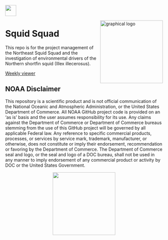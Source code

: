 <a align="left" href="https://github.com/Openscapes/2021-noaa-nmfs"><img src="https://github.githubassets.com/images/modules/logos_page/GitHub-Mark.png" width="35px"></a>

<img src="https://github.com/khyde/SquidSquad/blob/main/images/SquidSquadV1.png?raw=true" alt="graphical logo" width=200 height=200 align="right">

# Squid Squad
This repo is for the project management of the Northeast Squid Squad and the investigation of environmental drivers of the Northern shortfin squid (Illex illecerosus).

[Weekly viewer](https://khyde.github.io/SquidSquad/docs/view_weekly_indicators_23.html)

## NOAA Disclaimer
This repository is a scientific product and is not official communication of the National Oceanic and Atmospheric Administration, or the United States Department of Commerce. All NOAA GitHub project code is provided on an ‘as is’ basis and the user assumes responsibility for its use. Any claims against the Department of Commerce or Department of Commerce bureaus stemming from the use of this GitHub project will be governed by all applicable Federal law. Any reference to specific commercial products, processes, or services by service mark, trademark, manufacturer, or otherwise, does not constitute or imply their endorsement, recommendation or favoring by the Department of Commerce. The Department of Commerce seal and logo, or the seal and logo of a DOC bureau, shall not be used in any manner to imply endorsement of any commercial product or activity by DOC or the United States Government.

<p align="center">
<img src="https://github.com/nmfs-fish-tools/nmfs-fish-tools.github.io/blob/master/static/noaa-fisheries-rgb-2line-horizontal-small.png" width=200>
</p>
